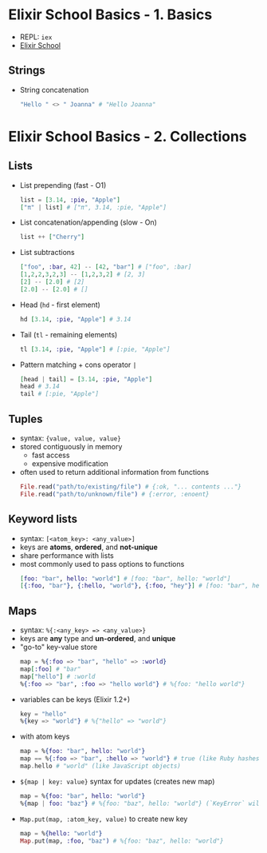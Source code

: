 # Elixir School Basics - 1. Basics

- REPL: `iex`
- [Elixir School](https://elixirschool.com/en/)

## Strings

- String concatenation
  ```elixir
  "Hello " <> " Joanna" # "Hello Joanna"
  ```

# Elixir School Basics - 2. Collections

## Lists

- List prepending (fast - O1)
  ```elixir
  list = [3.14, :pie, "Apple"]
  ["π" | list] # ["π", 3.14, :pie, "Apple"]
  ```
- List concatenation/appending (slow - On)
  ```elixir
  list ++ ["Cherry"]
  ```
- List subtractions
  ```elixir
  ["foo", :bar, 42] -- [42, "bar"] # ["foo", :bar]
  [1,2,2,3,2,3] -- [1,2,3,2] # [2, 3]
  [2] -- [2.0] # [2]
  [2.0] -- [2.0] # []
  ```
- Head (`hd` - first element)
  ```elixir
  hd [3.14, :pie, "Apple"] # 3.14
  ```
- Tail (`tl` - remaining elements)
  ```elixir
  tl [3.14, :pie, "Apple"] # [:pie, "Apple"]
  ```
- Pattern matching + cons operator `|`
  ```elixir
  [head | tail] = [3.14, :pie, "Apple"]
  head # 3.14
  tail # [:pie, "Apple"]
  ```

## Tuples

- syntax: `{value, value, value}`
- stored contiguously in memory
  - fast access
  - expensive modification
- often used to return additional information from functions
  ```elixir
  File.read("path/to/existing/file") # {:ok, "... contents ..."}
  File.read("path/to/unknown/file") # {:error, :enoent}
  ```

## Keyword lists

- syntax: `[<atom_key>: <any_value>]`
- keys are **atoms**, **ordered**, and **not-unique**
- share performance with lists
- most commonly used to pass options to functions
  ```elixir
  [foo: "bar", hello: "world"] # [foo: "bar", hello: "world"]
  [{:foo, "bar"}, {:hello, "world"}, {:foo, "hey"}] # [foo: "bar", hello: "world", foo: "hey"]
  ```

## Maps

- syntax: `%{:<any_key> => <any_value>}`
- keys are **any** type and **un-ordered**, and **unique**
- "go-to" key-value store
  ```elixir
  map = %{:foo => "bar", "hello" => :world}
  map[:foo] # "bar"
  map["hello"] # :world
  %{:foo => "bar", :foo => "hello world"} # %{foo: "hello world"}
  ```
- variables can be keys (Elixir 1.2+)
  ```elixir
  key = "hello"
  %{key => "world"} # %{"hello" => "world"}
  ```
- with atom keys
  ```elixir
  map = %{foo: "bar", hello: "world"}
  map == %{:foo => "bar", :hello => "world"} # true (like Ruby hashes with symbols)
  map.hello # "world" (like JavaScript objects)
  ```
- `${map | key: value}` syntax for updates (creates new map)
  ```elixir
  map = %{foo: "bar", hello: "world"}
  %{map | foo: "baz"} # %{foo: "baz", hello: "world"} (`KeyError` will be raised if `foo:` key doesn't exist)
  ```
- `Map.put(map, :atom_key, value)` to create new key
  ```elixir
  map = %{hello: "world"}
  Map.put(map, :foo, "baz") # %{foo: "baz", hello: "world"}
  ```
